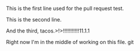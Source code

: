 This is the first line used for the pull request test.

This is the second line.

And the third, tacos.>!>!!!!!!!!!!!11.1.1

Right now I'm in the middle of working on this file. git 